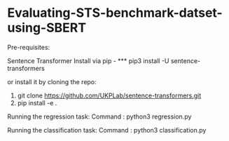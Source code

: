 # Evaluating-STS-benchmark-datset-using-SBERT

Pre-requisites: 

Sentence Transformer
Install via pip - *** pip3 install -U sentence-transformers

or install it by cloning the repo: 

1. git clone https://github.com/UKPLab/sentence-transformers.git 
2. pip install -e . 

Running the regression task: 
Command : python3 regression.py 


Running the classification task: 
Command : python3 classification.py 


